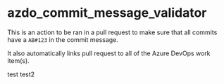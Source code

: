 # azdo_commit_message_validator

This is an action to be ran in a pull request to make sure that all commits have a `AB#123` in the commit message.

It also automatically links pull request to all of the Azure DevOps work item(s).

test
test2
